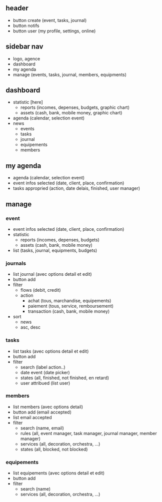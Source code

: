 ## header
- button create (event, tasks, journal)
- button notifs
- button user (my profile, settings, online)

## sidebar nav
- logo, agence
- dashboard
- my agenda
- manage (events, tasks, journal, members, equipments)

## dashboard
- statistic [here]
  - reports (incomes, depenses, budgets, graphic chart)
  - assets (cash, bank, mobile money, graphic chart)
- agenda (calendar, selection event)
- news
  - events
  - tasks
  - journal
  - equipements
  - members

## my agenda
- agenda (calendar, selection event)
- event infos selected (date, client, place, confirmation)
- tasks appropried (action, date delais, finished, user manager)

## manage
### event
  - event infos selected (date, client, place, confirmation)
  - statistic
    - reports (incomes, depenses, budgets)
    - assets (cash, bank, mobile money)
  - list (tasks, journal, equipments, budgets)
### journals
  - list journal (avec options detail et edit)
  - button add
  - filter 
    - flows (debit, credit)
    - action
      - achat (tous, marchandise, equipements)
      - paiement (tous, service, remboursement)
      - transaction (cash, bank, mobile money)
  - sort
    - news
    - asc, desc
### tasks
  - list tasks (avec options detail et edit)
  - button add
  - filter
    - search (label action..)
    - date event (date picker)
    - states (all, finished, not finished, en retard)
    - user attribued (list user)
### members
  - list members (avec options detail)
  - button add (email accepted)
  - list email accepted
  - filter
    - search (name, email)
    - rules (all, event manager, task manager, journal manager, member manager)
    - services (all, decoration, orchestra, ...)
    - states (all, blocked, not blocked)
### equipements
  - list equipements (avec options detail et edit)
  - button add
  - filter
    - search (name)
    - services (all, decoration, orchestra, ...)